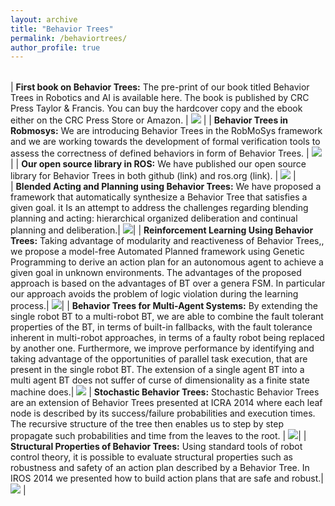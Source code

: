 ```yaml
---
layout: archive
title: "Behavior Trees"
permalink: /behaviortrees/
author_profile: true
---
```



|    |            |
|----------|:-------------:|

| **First book on Behavior Trees:** The pre-print of our book titled Behavior Trees in Robotics and AI is available here.  The book is published by CRC Press Taylor & Francis. You can buy the hardcover copy and the ebook either on the CRC Press Store or Amazon. |  ![](http://michelecolledanchise.com/wp-content/uploads/2018/05/btbook.jpg) |
| **Behavior Trees in Robmosys:** We are introducing Behavior Trees in the RobMoSys framework and we are working towards the development of formal verification tools to assess the correctness of defined behaviors in form of Behavior Trees. |    ![](http://michelecolledanchise.com/wp-content/uploads/2018/03/robmosyspng.png)   |
| **Our open source library in ROS:** We have published our open source library for Behavior Trees in both github (link) and ros.org (link). | ![](http://michelecolledanchise.com/wp-content/uploads/2015/03/rosLarge-680x365_c-e1478009975553.png) |  
| **Blended Acting and Planning using Behavior Trees:** We have proposed a framework that automatically synthesize a Behavior Tree that satisfies a given goal. it Is an attempt to  address the challenges regarding blending planning and acting: hierarchical organized deliberation and continual planning and deliberation.| ![](http://michelecolledanchise.com/wp-content/uploads/2015/03/YoubotSceneStep5-e1478009786423.jpg)|
| **Reinforcement Learning Using Behavior Trees:** Taking advantage of modularity and reactiveness of Behavior Trees,, we propose a model-free Automated Planned framework using Genetic Programming to derive an action plan for an autonomous agent to achieve a given goal in unknown environments. The advantages of the proposed approach is based on the advantages of BT over a genera FSM. In particular our approach avoids the problem of logic violation during the learning process.| ![](http://michelecolledanchise.com/wp-content/uploads/2015/03/receptive-e1429784537951.png)|
| **Behavior Trees for Multi-Agent Systems:** By extending the single robot BT to a multi-robot BT, we are able to combine the fault tolerant properties of the BT, in terms of built-in fallbacks, with the fault tolerance inherent in multi-robot approaches, in terms of a faulty robot being replaced by another one. Furthermore, we improve performance by identifying and taking advantage of the opportunities of parallel task execution, that are present in the single robot BT. The extension of a single agent BT into a multi agent BT does not suffer of curse of dimensionality as a finite state machine does.| ![](http://michelecolledanchise.com/wp-content/uploads/2015/03/exFig6-1024x515.png)
| **Stochastic Behavior Trees:** Stochastic Behavior Trees are an extension of Behavior Trees presented at ICRA 2014 where each leaf node is described by its success/failure probabilities and execution times. The recursive structure of the tree then enables us to step by step propagate such probabilities and time from the leaves to the root. | ![](http://michelecolledanchise.com/wp-content/uploads/2015/03/6e0b01330a-665326eaa4.png)|
| **Structural Properties of Behavior Trees:** Using standard tools of robot control theory, it is possible to evaluate structural properties such as robustness and safety of an action plan described by a Behavior Tree. In IROS 2014 we presented how to build action plans that are safe and robust.| ![](http://michelecolledanchise.com/wp-content/uploads/2015/03/Screen-Shot-2015-03-18-at-10.38.37.png) |
